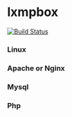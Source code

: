 # lxmpbox
[![Build Status](https://travis-ci.org/davideugenepratt/lxmpbox.svg?branch=master)](https://travis-ci.org/davideugenepratt/lxmpbox)

### Linux
### Apache or Nginx
### Mysql
### Php

